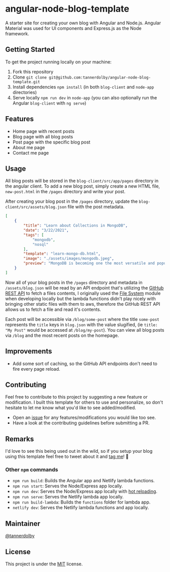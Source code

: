 # angular-node-blog-template
A starter site for creating your own blog with Angular and Node.js. Angular Material was used for UI components and Express.js as the Node framework.

## Getting Started
To get the project running locally on your machine:
1. Fork this repository
2. Clone `git clone git@github.com:tannerdolby/angular-node-blog-template.git`
3. Install dependencies `npm install` (in both `blog-client` and `node-app` directories)
4. Serve locally `npm run dev` in `node-app` (you can also optionally run the Angular `blog-client` with `ng serve`)

## Features
- Home page with recent posts
- Blog page with all blog posts
- Post page with the specific blog post
- About me page
- Contact me page

## Usage
All blog posts will be stored in the `blog-client/src/app/pages` directory in the angular client. To add a new blog post, simply create a new HTML file, `new-post.html` in the `/pages` directory and write your post.

After creating your blog post in the `/pages` directory, update the `blog-client/src/assets/blog.json` file with the post metadata.

```json
[
    {
        "title": "Learn about Collections in MongoDB",
        "date": "3/22/2021",
        "tags": [
            "mongodb",
            "nosql"
        ],
        "template": "learn-mongo-db.html",
        "image": "./assets/images/mongodb.jpeg",
        "preview": "MongoDB is becoming one the most versatile and popular databases. I personally really enjoy working with NoSQL databases like MongoDB because I prefer using JSON to store data rather than columns and rows (vanilla SQL)."
    }
]
```

Now all of your blog posts in the `/pages` directory and metadata in `/assets/blog.json` will be read by an API endpoint that's utilizing the [GitHub REST API](https://docs.github.com/en/rest) to fetch a files contents, I originally used the [File System](https://nodejs.org/api/fs.html) module when developing locally but the lambda functions didn't play nicely with bringing other static files with them to aws, therefore the GitHub REST API allows us to fetch a file and read it's contents.

Each post will be accessible via `/blog/some-post` where the title `some-post` represents the `title` keys in `blog.json` with the value slugified, (ie `title: "My Post"` would be accessed at `/blog/my-post`). You can view all blog posts via `/blog` and the most recent posts on the homepage. 

## Improvements
- Add some sort of caching, so the GitHub API endpoints don't need to fire every page reload.

## Contributing
Feel free to contribute to this project by suggesting a new feature or modification. I built this template for others to use and personalize, so don't hesitate to let me know what you'd like to see added/modified.

- Open an [issue](https://github.com/tannerdolby/angular-node-blog-template/issues) for any features/modifications you would like too see.
- Have a look at the contributing guidelines before submitting a PR.

## Remarks
I'd love to see this being used out in the wild, so if you setup your blog using this template feel free to tweet about it and [tag me](https://twitter.com/tannerdolby)! 🚀

### Other `npm` commands
- `npm run build`: Builds the Angular app and Netlify lambda functions.
- `npm run start`: Serves the Node/Express app locally.
- `npm run dev`: Serves the Node/Express app locally with [hot reloading](https://www.npmjs.com/package/nodemon).
- `npm run serve`: Serves the Netlify lambda app locally.
- `npm run build-lambda`: Builds the `functions` folder for lambda app.
- `netlify dev`: Serves the Netlify lambda functions and app locally.

## Maintainer
[@tannerdolby](https://github.com/tannerdolby)

## License
This project is under the [MIT](https://github.com/tannerdolby/angular-node-blog-template/blob/master/LICENSE.md) license.